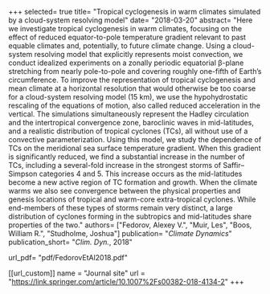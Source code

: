 +++
selected= true
title= "Tropical cyclogenesis in warm climates simulated by a cloud-system resolving model"
date= "2018-03-20"
abstract= "Here we investigate tropical cyclogenesis in warm climates, focusing on the effect of reduced equator-to-pole temperature gradient relevant to past equable climates and, potentially, to future climate change. Using a cloud-system resolving model that explicitly represents moist convection, we conduct idealized experiments on a zonally periodic equatorial β-plane stretching from nearly pole-to-pole and covering roughly one-fifth of Earth’s circumference. To improve the representation of tropical cyclogenesis and mean climate at a horizontal resolution that would otherwise be too coarse for a cloud-system resolving model (15 km), we use the hypohydrostatic rescaling of the equations of motion, also called reduced acceleration in the vertical. The simulations simultaneously represent the Hadley circulation and the intertropical convergence zone, baroclinic waves in mid-latitudes, and a realistic distribution of tropical cyclones (TCs), all without use of a convective parameterization. Using this model, we study the dependence of TCs on the meridional sea surface temperature gradient. When this gradient is significantly reduced, we find a substantial increase in the number of TCs, including a several-fold increase in the strongest storms of Saffir–Simpson categories 4 and 5. This increase occurs as the mid-latitudes become a new active region of TC formation and growth. When the climate warms we also see convergence between the physical properties and genesis locations of tropical and warm-core extra-tropical cyclones. While end-members of these types of storms remain very distinct, a large distribution of cyclones forming in the subtropics and mid-latitudes share properties of the two."
authors= ["Fedorov, Alexey V.", "Muir, Les", "Boos, William R.", "Studholme, Joshua"]
publication= "*Climate Dynamics*"
publication_short= "*Clim. Dyn.*, 2018"

url_pdf= "pdf/FedorovEtAl2018.pdf"

[[url_custom]]
    name = "Journal site"
    url = "https://link.springer.com/article/10.1007%2Fs00382-018-4134-2"
+++


